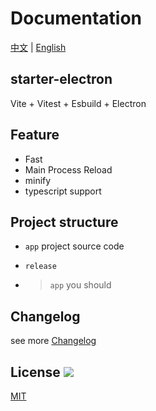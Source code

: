 # Documentation

[中文](./README.md) | [English](./README_en.md)

## starter-electron

Vite + Vitest + Esbuild + Electron

## Feature

- Fast
- Main Process Reload
- minify
- typescript support

## Project structure

- `app` project source code

- `release`

- > `app` you should 

## Changelog

see more [Changelog](./CHANGELOG.md)

## License <img src="https://img.shields.io/badge/license-MIT-green" />

[MIT](./LICENSE)
